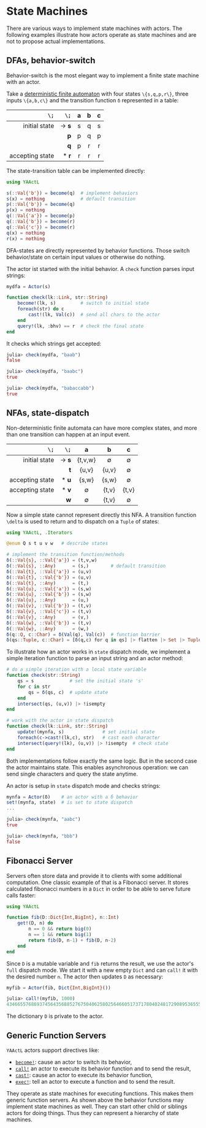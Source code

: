 # State Machines

There are various ways to implement state machines with actors. The following examples illustrate how actors operate as state machines and are not to propose actual implementations.

## DFAs, behavior-switch

Behavior-switch is the most elegant way to implement a finite state machine with an actor.

Take a [deterministic finite automaton](https://en.wikipedia.org/wiki/Deterministic_finite_automaton) with four states ``\{s,q,p,r\}``, three inputs ``\{a,b,c\}`` and the transition function ``δ`` represented in a table:

| ``\;``          |  ``\;``  |  a  |  b  |  c  |
|----------------:|---------:|:---:|:---:|:---:|
|   initial state | -> **s** |  s  |  q  |  s  |
|                 |    **p** |  p  |  q  |  p  |
|                 |    **q** |  p  |  r  |  r  |
| accepting state |  * **r** |  r  |  r  |  r  |

The state-transition table can be implemented directly:

```julia
using YAActL

s(::Val{'b'}) = become(q)  # implement behaviors
s(x) = nothing             # default transition
p(::Val{'b'}) = become(q)
p(x) = nothing
q(::Val{'a'}) = become(p)
q(::Val{'b'}) = become(r)
q(::Val{'c'}) = become(r)
q(x) = nothing
r(x) = nothing
```

DFA-states are directly represented by behavior functions. Those switch behavior/state on certain input values or otherwise do nothing.

The actor ist started with the initial behavior. A `check` function parses input strings:

```julia
mydfa = Actor(s)

function check(lk::Link, str::String)
    become!(lk, s)         # switch to initial state
    foreach(str) do c
        cast!(lk, Val(c))  # send all chars to the actor
    end
    query!(lk, :bhv) == r  # check the final state
end
```

It checks which strings get accepted:

```julia
julia> check(mydfa, "baab")
false

julia> check(mydfa, "baabc")
true

julia> check(mydfa, "babaccabb")
true
```

## NFAs, state-dispatch

Non-deterministic finite automata can have more complex states, and more than one transition can happen at an input event.

|  ``\;``         |  ``\;``  |    a    |   b   |   c   |
|----------------:|---------:|:-------:|:-----:|:-----:|
|   initial state | -> **s** | {t,v,w} |   ∅   |   ∅   |
|                 |    **t** |  {u,v}  | {u,v} |   ∅   |
| accepting state |  * **u** |  {s,w}  | {s,w} |   ∅   |
| accepting state |  * **v** |    ∅    | {t,v} | {t,v} |
|                 |    **w** |    ∅    | {t,v} |   ∅   |

Now a simple state cannot represent directly this NFA. A transition function ``\delta`` is used to return and to dispatch on a `Tuple` of states:

```julia
using YAActL, .Iterators

@enum Q s t u v w   # describe states

# implement the transition function/methods
δ(::Val{s}, ::Val{'a'}) = (t,v,w)
δ(::Val{s}, ::Any)      = (s,)        # default transition
δ(::Val{t}, ::Val{'a'}) = (u,v)
δ(::Val{t}, ::Val{'b'}) = (u,v)
δ(::Val{t}, ::Any)      = (t,)
δ(::Val{u}, ::Val{'a'}) = (s,w)
δ(::Val{u}, ::Val{'b'}) = (s,w)
δ(::Val{u}, ::Any)      = (u,)
δ(::Val{v}, ::Val{'b'}) = (t,v)
δ(::Val{v}, ::Val{'c'}) = (t,v)
δ(::Val{v}, ::Any)      = (v,)
δ(::Val{w}, ::Val{'b'}) = (t,v)
δ(::Val{w}, ::Any)      = (w,)
δ(q::Q, c::Char) = δ(Val(q), Val(c))  # function barrier
δ(qs::Tuple, c::Char) = [δ(q,c) for q in qs] |> flatten |> Set |> Tuple
```

To illustrate how an actor works in `state` dispatch mode,
 we implement a simple iteration function to parse an input string and an actor method:

```julia
# do a simple iteration with a local state variable
function check(str::String)
    qs = s             # set the initial state 's'
    for c in str
        qs = δ(qs, c)  # update state
    end
    intersect(qs, (u,v)) |> !isempty
end

# work with the actor in state dispatch
function check(lk::Link, str::String)
    update!(mynfa, s)              # set initial state
    foreach(c->cast!(lk,c), str)   # cast each character
    intersect(query!(lk), (u,v)) |> !isempty  # check state
end
```

Both implementations follow exactly the same logic. But in the second case the actor maintains state. This enables asynchronous operation: we can send single characters and  query the state anytime.

An actor is setup in `state` dispatch mode and checks strings:

```julia
mynfa = Actor(δ)    # an actor with a δ behavior
set!(mynfa, state)  # is set to state dispatch
...

julia> check(mynfa, "aabc")
true

julia> check(mynfa, "bbb")
false
```

## Fibonacci Server

Servers often store data and provide it to clients with some additional computation. One classic example of that is a Fibonacci server. It stores calculated fibonacci numbers in a `Dict` in order to be able to serve future calls faster:

```julia
using YAActL

function fib(D::Dict{Int,BigInt}, n::Int)
    get!(D, n) do
        n == 0 && return big(0)
        n == 1 && return big(1)
        return fib(D, n-1) + fib(D, n-2)
    end
end
```

Since `D` is a mutable variable and `fib` returns the result, we use the actor's `full` dispatch mode. We start it with a new empty `Dict` and can `call!` it with the desired number `n`. The actor then updates `D` as necessary:

```julia
myfib = Actor(fib, Dict{Int,BigInt}())

julia> call!(myfib, 1000)
43466557686937456435688527675040625802564660517371780402481729089536555417949051890403879840079255169295922593080322634775209689623239873322471161642996440906533187938298969649928516003704476137795166849228875
```

The dictionary `D` is private to the actor.

## Generic Function Servers

`YAActL` actors support directives like:

- [`become!`](@ref): cause an actor to switch its behavior,
- [`call!`](@ref) an actor to execute its behavior function and to send the result,
- [`cast!`](@ref): cause an actor to execute its behavior function,
- [`exec!`](@ref): tell an actor to execute a function and to send the result.

They operate as state machines for executing functions. This makes them generic function servers. As shown above the behavior functions may implement state machines as well. They can start other child or siblings actors for doing things. Thus they can represent a hierarchy of state machines.
